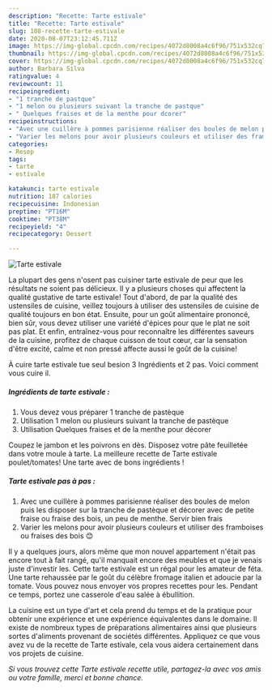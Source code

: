 ```yaml
---
description: "Recette: Tarte estivale"
title: "Recette: Tarte estivale"
slug: 108-recette-tarte-estivale
date: 2020-08-07T23:12:45.711Z
image: https://img-global.cpcdn.com/recipes/4072d8008a4c6f96/751x532cq70/tarte-estivale-photo-principale-de-la-recette.jpg
thumbnail: https://img-global.cpcdn.com/recipes/4072d8008a4c6f96/751x532cq70/tarte-estivale-photo-principale-de-la-recette.jpg
cover: https://img-global.cpcdn.com/recipes/4072d8008a4c6f96/751x532cq70/tarte-estivale-photo-principale-de-la-recette.jpg
author: Barbara Silva
ratingvalue: 4
reviewcount: 11
recipeingredient:
- "1 tranche de pastque"
- "1 melon ou plusieurs suivant la tranche de pastque"
- " Quelques fraises et de la menthe pour dcorer"
recipeinstructions:
- "Avec une cuillère à pommes parisienne réaliser des boules de melon puis les disposer sur la tranche de pastèque et décorer avec de petite fraise ou fraise des bois, un peu de menthe. Servir bien frais"
- "Varier les melons pour avoir plusieurs couleurs et utiliser des framboises ou fraises des bois 😊"
categories:
- Resep
tags:
- tarte
- estivale

katakunci: tarte estivale 
nutrition: 187 calories
recipecuisine: Indonesian
preptime: "PT16M"
cooktime: "PT38M"
recipeyield: "4"
recipecategory: Dessert

---
```



![Tarte estivale](https://img-global.cpcdn.com/recipes/4072d8008a4c6f96/751x532cq70/tarte-estivale-photo-principale-de-la-recette.jpg)

La plupart des gens n'osent pas cuisiner tarte estivale de peur que les résultats ne soient pas délicieux. Il y a plusieurs choses qui affectent la qualité gustative de tarte estivale! Tout d'abord, de par la qualité des ustensiles de cuisine, veillez toujours à utiliser des ustensiles de cuisine de qualité toujours en bon état. Ensuite, pour un goût alimentaire prononcé, bien sûr, vous devez utiliser une variété d'épices pour que le plat ne soit pas plat. Et enfin, entraînez-vous pour reconnaître les différentes saveurs de la cuisine, profitez de chaque cuisson de tout cœur, car la sensation d'être excité, calme et non pressé affecte aussi le goût de la cuisine!

<!--inarticleads1-->

À cuire tarte estivale tue seul besion 3 Ingrédients et 2 pas. Voici comment vous cuire il.

##### Ingrédients de tarte estivale :

1. Vous devez vous préparer 1 tranche de pastèque
1. Utilisation 1 melon ou plusieurs suivant la tranche de pastèque
1. Utilisation  Quelques fraises et de la menthe pour décorer


Coupez le jambon et les poivrons en dès. Disposez votre pâte feuilletée dans votre moule à tarte. La meilleure recette de Tarte estivale poulet/tomates! Une tarte avec de bons ingrédients ! 

<!--inarticleads2-->

##### Tarte estivale pas à pas :

1. Avec une cuillère à pommes parisienne réaliser des boules de melon puis les disposer sur la tranche de pastèque et décorer avec de petite fraise ou fraise des bois, un peu de menthe. Servir bien frais
1. Varier les melons pour avoir plusieurs couleurs et utiliser des framboises ou fraises des bois 😊


Il y a quelques jours, alors même que mon nouvel appartement n&#39;était pas encore tout à fait rangé, qu&#39;il manquait encore des meubles et que je venais juste d&#39;investir les. Cette tarte estivale est un régal pour les amateur de féta. Une tarte rehaussée par le goût du célèbre fromage italien et adoucie par la tomate. Vous pouvez nous envoyer vos propres recettes pour les. Pendant ce temps, portez une casserole d&#39;eau salée à ébullition. 

<!--inarticleads1-->

<p>
La cuisine est un type d'art et cela prend du temps et de la pratique pour obtenir une expérience et une expérience équivalentes dans le domaine. Il existe de nombreux types de préparations alimentaires ainsi que plusieurs sortes d'aliments provenant de sociétés différentes. Appliquez ce que vous avez vu de la recette de Tarte estivale, cela vous aidera certainement dans vos projets de cuisine.
</p>

<p>
<i>Si vous trouvez cette Tarte estivale recette utile, partagez-la avec vos amis ou votre famille, merci et bonne chance.</i>
</p>
